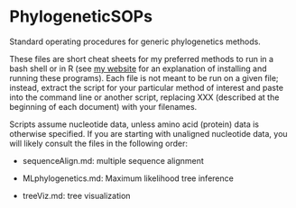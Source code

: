 PhylogeneticSOPs
================

Standard operating procedures for generic phylogenetics methods.

These files are short cheat sheets for my preferred methods to run in a bash shell or in R (see [my website](https://sites.google.com/site/k8hertweck/resources/bioinformatics-skills) for an explanation of installing and running these programs). Each file is not meant to be run on a given file; instead, extract the script for your particular method of interest and paste into the command line or another script, replacing XXX (described at the beginning of each document) with your filenames. 

Scripts assume nucleotide data, unless amino acid (protein) data is otherwise specified. If you are starting with unaligned nucleotide data, you will likely consult the files in the following order:

* sequenceAlign.md: multiple sequence alignment

* MLphylogenetics.md: Maximum likelihood tree inference

* treeViz.md: tree visualization

